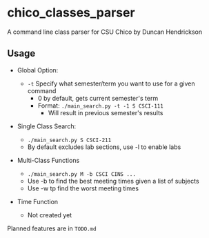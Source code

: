 # chico_classes_parser

A command line class parser for CSU Chico by Duncan Hendrickson


## Usage

- Global Option:
    - ```-t``` Specify what semester/term you want to use for a given command
        - 0 by default, gets current semester's term
        - Format: ```./main_search.py -t -1 S CSCI-111```
            - Will result in previous semester's results

- Single Class Search:
    - ```./main_search.py S CSCI-211```
    - By default excludes lab sections, use -l to enable labs

- Multi-Class Functions
    - ```./main_search.py M -b CSCI CINS ...```
    - Use -b to find the best meeting times given a list of subjects
    - Use -w tp find the worst meeting times

- Time Function
    - Not created yet

Planned features are in ```TODO.md```